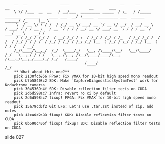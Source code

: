         __  __               ____                       __     __                                           __                                    __       ___
        \ \/ /___  __  __   / __/___  _________ _____  / /_   / /_____     _______  ______     ____ ___  __/ /_____  _________ ___  ______ ______/ /_     |__ \
         \  / __ \/ / / /  / /_/ __ \/ ___/ __ `/ __ \/ __/  / __/ __ \   / ___/ / / / __ \   / __ `/ / / / __/ __ \/ ___/ __ `/ / / / __ `/ ___/ __ \    __/ /
         / / /_/ / /_/ /  / __/ /_/ / /  / /_/ / /_/ / /_   / /_/ /_/ /  / /  / /_/ / / / /  / /_/ / /_/ / /_/ /_/ (__  ) /_/ / /_/ / /_/ (__  ) / / /   / __/
        /_/\____/\__,_/  /_/  \____/_/   \__, /\____/\__/   \__/\____/  /_/   \__,_/_/ /_/   \__,_/\__,_/\__/\____/____/\__, /\__,_/\__,_/____/_/ /_/   /____/
                                        /____/                                                                            /_/
        ** What about this one?**
        pick 2130fcb956 FPGA: Fix VMAX for 10-bit high speed mono readout
        pick b7b58408c2 SDK: Make `CaptureDiagnosticsSystemTest` work for Kodachrome cameras
        pick 3045369c4f SDK: Disable reflection filter tests on CUDA
        pick 2d6d598ac7 Infra: revert no ci by default
        pick 2d6d598ac7 fixup! FPGA: Fix VMAX for 10-bit high speed mono readout
        pick 15a79cd3f2 Git LFS: Let's use .tar.zst instead of zip, add notes
        pick 43ca0d2e83 fixup! SDK: Disable reflection filter tests on CUDA
        pick 0b590c406f fixup! fixup! SDK: Disable reflection filter tests on CUDA

















































































slide 027

